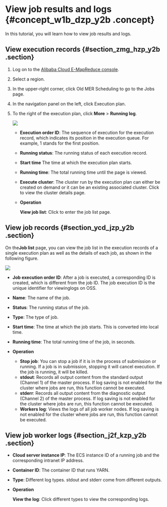 # View job results and logs {#concept_w1b_dzp_y2b .concept}

In this tutorial, you will learn how to view job results and logs.

## View execution records {#section_zmg_hzp_y2b .section}

1.  Log on to the [Alibaba Cloud E-MapReduce console](https://partners-intl.console.aliyun.com/#/emr).
2.  Select a region.
3.  In the upper-right corner, click Old MER Scheduling to go to the Jobs page.
4.  In the navigation panel on the left, click Execution plan.
5.  To the right of the execution plan, click **More** \> **Running log**.

    ![](http://static-aliyun-doc.oss-cn-hangzhou.aliyuncs.com/assets/img/17880/155928923810574_en-US.jpg)

    -   **Execution order ID**: The sequence of execution for the execution record, which indicates its position in the execution queue. For example, 1 stands for the first position.
    -   **Running status**: The running status of each execution record.
    -   **Start time** The time at which the execution plan starts.
    -   **Running time**: The total running time until the page is viewed.
    -   **Execute cluster**: The cluster run by the execution plan can either be created on demand or it can be an existing associated cluster. Click to view the cluster details page.
    -   **Operation**

        **View job list**: Click to enter the job list page.


## View job records {#section_ycd_jzp_y2b .section}

On the**Job list** page, you can view the job list in the execution records of a single execution plan as well as the details of each job, as shown in the following figure.

![](http://static-aliyun-doc.oss-cn-hangzhou.aliyuncs.com/assets/img/17880/155928923810575_en-US.jpg)

-   **Job execution order ID**: After a job is executed, a corresponding ID is created, which is different from the job ID. The job execution ID is the unique identifier for viewinglogs on OSS.

-   **Name**: The name of the job.

-   **Status**: The running status of the job.

-   **Type**: The type of job.

-   **Start time**: The time at which the job starts. This is converted into local time.

-   **Running time**: The total running time of the job, in seconds.

-   **Operation**

    -   **Stop job**: You can stop a job if it is in the process of submission or running. If a job is in submission, stopping it will cancel execution. If the job is running, it will be killed.
    -   **stdout**: Records all output content from the standard output \(Channel 1\) of the master process. If log saving is not enabled for the cluster where jobs are run, this function cannot be executed.
    -   **stderr**: Records all output content from the diagnostic output \(Channel 2\) of the master process. If log saving is not enabled for the cluster where jobs are run, this function cannot be executed.
    -   **Workers log**: Views the logs of all job worker nodes. If log saving is not enabled for the cluster where jobs are run, this function cannot be executed.

## View job worker logs {#section_j2f_kzp_y2b .section}

-   **Cloud server instance IP**: The ECS instance ID of a running job and the corresponding intranet IP address.

-   **Container ID**: The container ID that runs YARN.

-   **Type**: Different log types. stdout and stderr come from different outputs.

-   **Operation**

    **View the log**: Click different types to view the corresponding logs.



